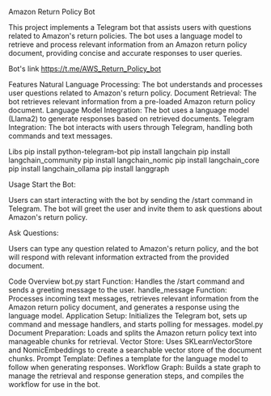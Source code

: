 Amazon Return Policy Bot

This project implements a Telegram bot that assists users with questions related to Amazon's return policies. The bot uses a language model to retrieve and process relevant information from an Amazon return policy document, providing concise and accurate responses to user queries.

Bot's link
https://t.me/AWS_Return_Policy_bot

Features
Natural Language Processing: The bot understands and processes user questions related to Amazon's return policy.
Document Retrieval: The bot retrieves relevant information from a pre-loaded Amazon return policy document.
Language Model Integration: The bot uses a language model (Llama2) to generate responses based on retrieved documents.
Telegram Integration: The bot interacts with users through Telegram, handling both commands and text messages.

Libs
pip install python-telegram-bot
pip install langchain
pip install langchain_community
pip install langchain_nomic
pip install langchain_core
pip install langchain_ollama
pip install langgraph

Usage
Start the Bot:

Users can start interacting with the bot by sending the /start command in Telegram. The bot will greet the user and invite them to ask questions about Amazon's return policy.

Ask Questions:

Users can type any question related to Amazon's return policy, and the bot will respond with relevant information extracted from the provided document.

Code Overview
bot.py
start Function: Handles the /start command and sends a greeting message to the user.
handle_message Function: Processes incoming text messages, retrieves relevant information from the Amazon return policy document, and generates a response using the language model.
Application Setup: Initializes the Telegram bot, sets up command and message handlers, and starts polling for messages.
model.py
Document Preparation: Loads and splits the Amazon return policy text into manageable chunks for retrieval.
Vector Store: Uses SKLearnVectorStore and NomicEmbeddings to create a searchable vector store of the document chunks.
Prompt Template: Defines a template for the language model to follow when generating responses.
Workflow Graph: Builds a state graph to manage the retrieval and response generation steps, and compiles the workflow for use in the bot.
